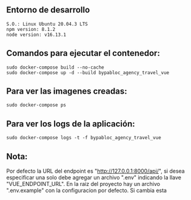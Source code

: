 ## Entorno de desarrollo
    
    S.O.: Linux Ubuntu 20.04.3 LTS
    npm version: 8.1.2
    node version: v16.13.1

## Comandos para ejecutar el contenedor:
    sudo docker-compose build --no-cache
    sudo docker-compose up -d --build bypabloc_agency_travel_vue

## Para ver las imagenes creadas:
    sudo docker-compose ps

## Para ver los logs de la aplicación:
    sudo docker-compose logs -t -f bypabloc_agency_travel_vue

## Nota:
Por defecto la URL del endpoint es "http://127.0.0.1:8000/api/", si desea especificar una solo debe agregar un archivo ".env" indicando la llave "VUE_ENDPOINT_URL". En la raiz del proyecto hay un archivo ".env.example" con la configuracion por defecto.
Si cambia esta 
